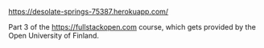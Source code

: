 https://desolate-springs-75387.herokuapp.com/


Part 3 of the https://fullstackopen.com course, which gets provided by the Open University of Finland.
